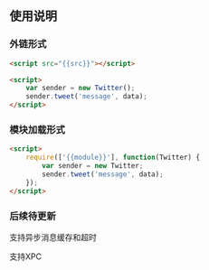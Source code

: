 ## 使用说明

### 外链形式

```html
<script src="{{src}}"></script>

<script>
    var sender = new Twitter();
    sender.tweet('message', data);
</script>
```

### 模块加载形式

```html
<script>
    require(['{{module}}'], function(Twitter) {
        var sender = new Twitter;
        sender.tweet('message', data);
    });
</script>
```

### 后续待更新

支持异步消息缓存和超时

支持XPC
